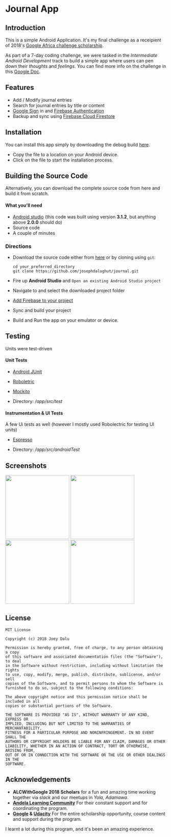 # Journal App

## Introduction

This is a simple Android Application. It's my final challenge as a receipient of 2018's 
[Google Africa challenge scholarship](https://www.udacity.com/google-africa-scholarships).

As part of a 7-day coding challenge, we were tasked in the *Intermediate Android Development* track to build a simple
app where users can pen down their *thoughts* and *feelings*. You can find more info on the challenge in this 
[Google Doc](https://docs.google.com/document/d/1OvRxkhQpAfoclbdDrFu7mZmonA2cqq6Ri163RRKgWpg/edit).

## Features
- Add / Modify journal entries
- Search for journal entries by title or content
- [Google Sign](https://developers.google.com/identity/sign-in/android/start-integrating) in and [Firebase Authentication](https://firebase.google.com/docs/auth/)
- Backup and sync using [Firebase Cloud Firestore](https://firebase.google.com/docs/firestore/) 

## Installation

You can install this app simply by downloading the debug build [here](https://somefile). 
- Copy the file to a location on your Android device.
- Click on the file to start the installation process.

## Building the Source Code

Alternatively, you can download the complete source code from here and build it from scratch.

#### What you'll need

- [Android studio](https://developer.android.com/studio/) (this code was built using version **3.1.2**, but anything above **2.0.0** should do)
- Source code
- A couple of minutes

### Directions

- Download the source code either from [here](https://github.com/josephdalughut/journal/archive/master.zip) or by cloning using `git`:

      cd your_preferred_directory
      git clone https://github.com/josephdalughut/journal.git

- Fire up **Android Studio** and `Open an existing Android Studio project`
- Navigate to and select the downloaded project folder
- [Add Firebase to your project](https://firebase.google.com/docs/android/setup)
- Sync and build your project
- Build and Run the app on your emulator or device.

## Testing
Units were test-driven
#### Unit Tests
- [Android JUnit](https://developer.android.com/training/testing/junit-runner)
- [Roboletric](http://robolectric.org/)
- [Mockito](http://site.mockito.org/)

- Directory: */app/src/test*

#### Instrumentation & UI Tests
A few Ui tests as well (however I mostly used Robolectric for testing UI units)
- [Espresso](https://developer.android.com/training/testing/espresso/)

- Directory: */app/src/androidTest*

## Screenshots

<p float="left">
  <img src="https://storage.googleapis.com/joey-ng.appspot.com/portfolio/journal/device-2018-07-01-164527.png" width="200" />
  <img src="https://storage.googleapis.com/joey-ng.appspot.com/portfolio/journal/device-2018-07-01-164614.png" width="200" /> 
  <img src="https://storage.googleapis.com/joey-ng.appspot.com/portfolio/journal/device-2018-07-01-164726.png" width="200" />
  <img src="https://storage.googleapis.com/joey-ng.appspot.com/portfolio/journal/device-2018-07-01-164747.png" width="200" />
</p>

## License

    MIT License
    
    Copyright (c) 2018 Joey Dalu
    
    Permission is hereby granted, free of charge, to any person obtaining a copy
    of this software and associated documentation files (the "Software"), to deal
    in the Software without restriction, including without limitation the rights
    to use, copy, modify, merge, publish, distribute, sublicense, and/or sell
    copies of the Software, and to permit persons to whom the Software is
    furnished to do so, subject to the following conditions:
    
    The above copyright notice and this permission notice shall be included in all
    copies or substantial portions of the Software.
    
    THE SOFTWARE IS PROVIDED "AS IS", WITHOUT WARRANTY OF ANY KIND, EXPRESS OR
    IMPLIED, INCLUDING BUT NOT LIMITED TO THE WARRANTIES OF MERCHANTABILITY,
    FITNESS FOR A PARTICULAR PURPOSE AND NONINFRINGEMENT. IN NO EVENT SHALL THE
    AUTHORS OR COPYRIGHT HOLDERS BE LIABLE FOR ANY CLAIM, DAMAGES OR OTHER
    LIABILITY, WHETHER IN AN ACTION OF CONTRACT, TORT OR OTHERWISE, ARISING FROM,
    OUT OF OR IN CONNECTION WITH THE SOFTWARE OR THE USE OR OTHER DEALINGS IN THE
    SOFTWARE.

## Acknowledgements

- **ALCWithGoogle 2018 Scholars** for a fun and amazing time working together via *slack* and our meetups in *Yola, Adamawa*.
- **[Andela Learning Community](https://andela.com/alcwithgoogle/)** For their constant support and for coordinating the program.
- **[Google](https://www.google.com) & [Udacity](https://www.udacity.com/)** For the entire scholarship opportunity, course content and support during the program.

I learnt a lot during this program, and it's been an amazing experience. 